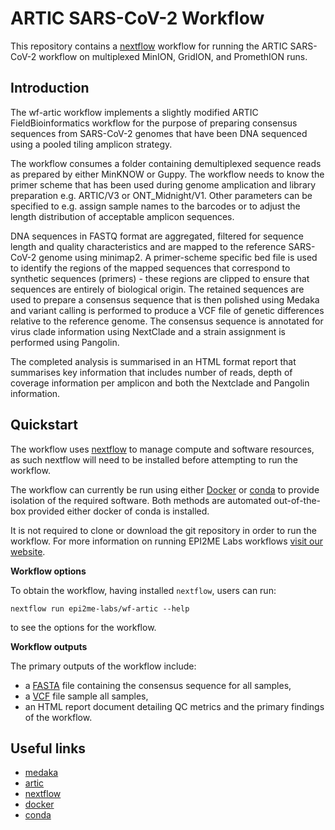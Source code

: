 # ARTIC SARS-CoV-2 Workflow

This repository contains a [nextflow](https://www.nextflow.io/) workflow for
running the ARTIC SARS-CoV-2 workflow on multiplexed MinION, GridION, and
PromethION runs.
## Introduction

The wf-artic workflow implements a slightly modified ARTIC FieldBioinformatics
workflow for the purpose of preparing consensus sequences from SARS-CoV-2
genomes that have been DNA sequenced using a pooled tiling amplicon strategy.

The workflow consumes a folder containing demultiplexed sequence reads as
prepared by either MinKNOW or Guppy. The workflow needs to know the primer
scheme that has been used during genome amplication and library preparation
e.g. ARTIC/V3 or ONT_Midnight/V1. Other parameters can be specified to e.g.
assign sample names to the barcodes or to adjust the length distribution of
acceptable amplicon sequences.

DNA sequences in FASTQ format are aggregated, filtered for sequence length and
quality characteristics and are mapped to the reference SARS-CoV-2 genome using
minimap2. A primer-scheme specific bed file is used to identify the regions of
the mapped sequences that correspond to synthetic sequences (primers) - these
regions are clipped to ensure that sequences are entirely of biological origin.
The retained sequences are used to prepare a consensus sequence that is then
polished using Medaka and variant calling is performed to produce a VCF file of
genetic differences relative to the reference genome. The consensus sequence is
annotated for virus clade information using NextClade and a strain assignment
is performed using Pangolin.

The completed analysis is summarised in an HTML format report that summarises
key information that includes number of reads, depth of coverage information
per amplicon and both the Nextclade and Pangolin information. 













## Quickstart

The workflow uses [nextflow](https://www.nextflow.io/) to manage compute and
software resources, as such nextflow will need to be installed before attempting
to run the workflow.

The workflow can currently be run using either
[Docker](https://www.docker.com/products/docker-desktop) or
[conda](https://docs.conda.io/en/latest/miniconda.html) to provide isolation of
the required software. Both methods are automated out-of-the-box provided
either docker of conda is installed.

It is not required to clone or download the git repository in order to run the workflow.
For more information on running EPI2ME Labs workflows [visit our website](https://labs.epi2me.io/wfindex).

**Workflow options**

To obtain the workflow, having installed `nextflow`, users can run:

```
nextflow run epi2me-labs/wf-artic --help
```

to see the options for the workflow.

**Workflow outputs**

The primary outputs of the workflow include:

* a [FASTA](https://en.wikipedia.org/wiki/FASTA) file containing the consensus sequence for all samples,
* a [VCF](https://en.wikipedia.org/wiki/Variant_Call_Format) file sample all samples,
* an HTML report document detailing QC metrics and the primary findings of the workflow.
## Useful links

* [medaka](https://www.github.com/nanoporetech/medaka)
* [artic](https://github.com/artic-network/fieldbioinformatics)
* [nextflow](https://www.nextflow.io/)
* [docker](https://www.docker.com/products/docker-desktop)
* [conda](https://docs.conda.io/en/latest/miniconda.html)
